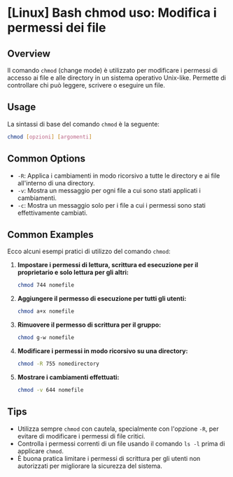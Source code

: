 # [Linux] Bash chmod uso: Modifica i permessi dei file

## Overview
Il comando `chmod` (change mode) è utilizzato per modificare i permessi di accesso ai file e alle directory in un sistema operativo Unix-like. Permette di controllare chi può leggere, scrivere o eseguire un file.

## Usage
La sintassi di base del comando `chmod` è la seguente:

```bash
chmod [opzioni] [argomenti]
```

## Common Options
- `-R`: Applica i cambiamenti in modo ricorsivo a tutte le directory e ai file all'interno di una directory.
- `-v`: Mostra un messaggio per ogni file a cui sono stati applicati i cambiamenti.
- `-c`: Mostra un messaggio solo per i file a cui i permessi sono stati effettivamente cambiati.

## Common Examples
Ecco alcuni esempi pratici di utilizzo del comando `chmod`:

1. **Impostare i permessi di lettura, scrittura ed esecuzione per il proprietario e solo lettura per gli altri:**
   ```bash
   chmod 744 nomefile
   ```

2. **Aggiungere il permesso di esecuzione per tutti gli utenti:**
   ```bash
   chmod a+x nomefile
   ```

3. **Rimuovere il permesso di scrittura per il gruppo:**
   ```bash
   chmod g-w nomefile
   ```

4. **Modificare i permessi in modo ricorsivo su una directory:**
   ```bash
   chmod -R 755 nomedirectory
   ```

5. **Mostrare i cambiamenti effettuati:**
   ```bash
   chmod -v 644 nomefile
   ```

## Tips
- Utilizza sempre `chmod` con cautela, specialmente con l'opzione `-R`, per evitare di modificare i permessi di file critici.
- Controlla i permessi correnti di un file usando il comando `ls -l` prima di applicare `chmod`.
- È buona pratica limitare i permessi di scrittura per gli utenti non autorizzati per migliorare la sicurezza del sistema.